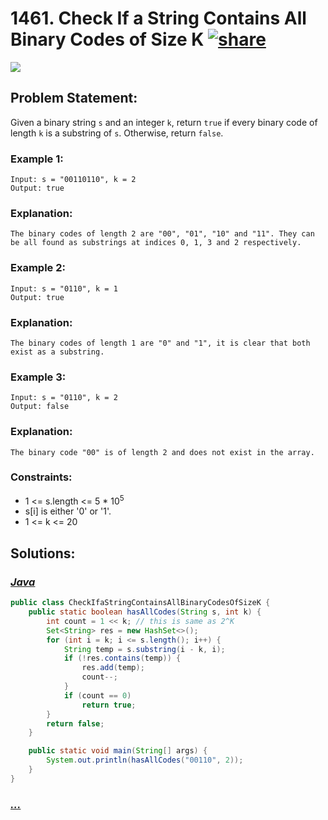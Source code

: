 # 1461. Check If a String Contains All Binary Codes of Size K [![share]](https://leetcode.com/problems/check-if-a-string-contains-all-binary-codes-of-size-k/)

![][medium]

## Problem Statement:

Given a binary string `s` and an integer `k`, return `true` if every binary code of length `k` is a substring of `s`. Otherwise, return `false`.

### Example 1:

```
Input: s = "00110110", k = 2
Output: true
```

### Explanation:

```
The binary codes of length 2 are "00", "01", "10" and "11". They can be all found as substrings at indices 0, 1, 3 and 2 respectively.
```

### Example 2:

```
Input: s = "0110", k = 1
Output: true
```

### Explanation:

```
The binary codes of length 1 are "0" and "1", it is clear that both exist as a substring.
```

### Example 3:

```
Input: s = "0110", k = 2
Output: false
```

### Explanation:

```
The binary code "00" is of length 2 and does not exist in the array.
```

### Constraints:

- 1 <= s.length <= 5 \* 10<sup>5</sup>
- s[i] is either '0' or '1'.
- 1 <= k <= 20

## Solutions:

### [_Java_](#)

```java
public class CheckIfaStringContainsAllBinaryCodesOfSizeK {
    public static boolean hasAllCodes(String s, int k) {
        int count = 1 << k; // this is same as 2^K
        Set<String> res = new HashSet<>();
        for (int i = k; i <= s.length(); i++) {
            String temp = s.substring(i - k, i);
            if (!res.contains(temp)) {
                res.add(temp);
                count--;
            }
            if (count == 0)
                return true;
        }
        return false;
    }

    public static void main(String[] args) {
        System.out.println(hasAllCodes("00110", 2));
    }
}
```

### [_..._](#)

```

```

<!----------------------------------{ link }--------------------------------->

[share]: https://img.icons8.com/external-anggara-blue-anggara-putra/20/000000/external-share-user-interface-basic-anggara-blue-anggara-putra-2.png
[medium]: https://img.shields.io/badge/Difficulty-Medium-yellow.svg

